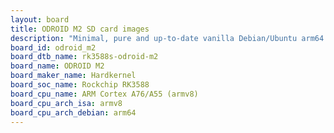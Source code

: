 ```yaml
---
layout: board
title: ODROID M2 SD card images
description: "Minimal, pure and up-to-date vanilla Debian/Ubuntu arm64 SD card images for ODROID M2 by Hardkernel, SoC: Rockchip RK3588, CPU ISA: armv8"
board_id: odroid_m2
board_dtb_name: rk3588s-odroid-m2
board_name: ODROID M2
board_maker_name: Hardkernel
board_soc_name: Rockchip RK3588
board_cpu_name: ARM Cortex A76/A55 (armv8)
board_cpu_arch_isa: armv8
board_cpu_arch_debian: arm64
---
```

